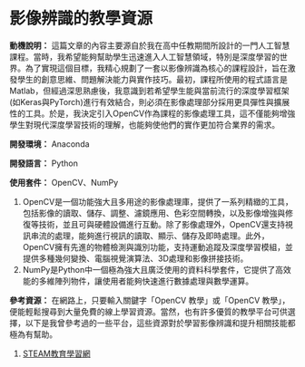 # 影像辨識的教學資源

**動機說明：** 這篇文章的內容主要源自於我在高中任教期間所設計的一門人工智慧課程。當時，我希望能夠幫助學生迅速進入人工智慧領域，特別是深度學習的世界。為了實現這個目標，我精心規劃了一套以影像辨識為核心的課程設計，旨在激發學生的創意思維、問題解決能力與實作技巧。最初，課程所使用的程式語言是Matlab，但經過深思熟慮後，我意識到若希望學生能與當前流行的深度學習框架(如Keras與PyTorch)進行有效結合，則必須在影像處理部分採用更具彈性與擴展性的工具。於是，我決定引入OpenCV作為課程的影像處理工具，這不僅能夠增強學生對現代深度學習技術的理解，也能夠使他們的實作更加符合業界的需求。

**開發環境：** Anaconda

**開發語言：** Python

**使用套件：** OpenCV、NumPy
1. OpenCV是一個功能強大且多用途的影像處理庫，提供了一系列精緻的工具，包括影像的讀取、儲存、調整、濾鏡應用、色彩空間轉換，以及影像增強與修復等技術，並且可與硬體設備進行互動。除了影像處理外，OpenCV還支持視訊串流的處理，能夠進行視訊的讀取、顯示、儲存及即時處理。此外，OpenCV擁有先進的物體檢測與識別功能，支持運動追蹤及深度學習模組，並提供多種幾何變換、電腦視覺演算法、3D處理和影像拼接技術。
2. NumPy是Python中一個極為強大且廣泛使用的資料科學套件，它提供了高效能的多維陣列物件，讓使用者能夠快速進行數據處理與數學運算。

**參考資源：** 在網路上，只要輸入關鍵字「OpenCV 教學」或「OpenCV 教學」，便能輕鬆搜尋到大量免費的線上學習資源。當然，也有許多優質的教學平台可供選擇，以下是我曾參考過的一些平台，這些資源對於學習影像辨識和提升相關技能都極為有幫助。
1. [STEAM教育學習網](https://steam.oxxostudio.tw/category/python/ai/opencv-index.html)
